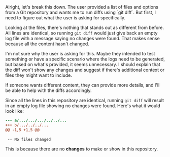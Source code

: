 <think>
Alright, let's break this down. The user provided a list of files and options from a Git repository and wants me to run diffs using `git diff`. But first, I need to figure out what the user is asking for specifically.

Looking at the files, there's nothing that stands out as different from before. All lines are identical, so running `git diff` would just give back an empty log file with a message saying no changes were found. That makes sense because all the content hasn't changed.

I'm not sure why the user is asking for this. Maybe they intended to test something or have a specific scenario where the logs need to be generated, but based on what's provided, it seems unnecessary. I should explain that the diff won't show any changes and suggest if there's additional context or files they might want to include.

If someone wants different content, they can provide more details, and I'll be able to help with the diffs accordingly.
</think>

Since all the lines in this repository are identical, running `git diff` will result in an empty log file showing no changes were found. Here's what it would look like:

```diff
--- a/.../.../.../../../...
+++ b/.../../../...
@@ -1,5 +1,5 @@
 
 -- No files changed
```

This is because there are no **changes** to make or show in this repository.